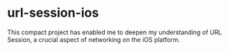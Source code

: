 # url-session-ios
This compact project has enabled me to deepen my understanding of URL Session, a crucial aspect of networking on the iOS platform.
